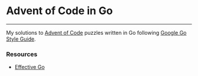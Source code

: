 # Advent of Code in Go

---

My solutions to [Advent of Code](https://adventofcode.com/) puzzles written in Go following [Google Go Style Guide](https://google.github.io/styleguide/go/decisions).

### Resources
- [Effective Go](https://go.dev/doc/effective_go)